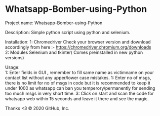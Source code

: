 # Whatsapp-Bomber-using-Python
Project name:
Whatsapp-Bomber-using-Python

Description: 
Simple python script using python and selenium.

Installation:
1: Chromedriver Check your browser version and download accordingly from here :- https://chromedriver.chromium.org/downloads  
2: Modules Selenium and tkinter( Comes preinstalled in new python versions)  

Usage:   
1: Enter fields in GUI , remember to fill same name as victimname on your contact list without any upper/lower case mistakes.
1: Enter no of msgs, there is no limit for no of msgs in code but it is recommended to keep it under 1000 as whatsapp can ban you         temperory/permanently for sending too much msgs in very short time.
3: Click on start and scan the code for whatsapp web within 15 seconds and leave it there and see the magic.

Thanks <3
© 2020 GitHub, Inc.
